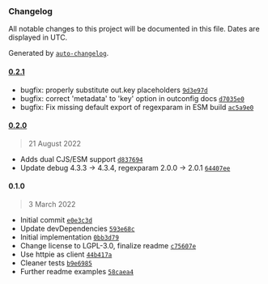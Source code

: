 ### Changelog

All notable changes to this project will be documented in this file. Dates are displayed in UTC.

Generated by [`auto-changelog`](https://github.com/CookPete/auto-changelog).

#### [0.2.1](https://github.com/metalsmith/requests/compare/0.2.0...0.2.1)

- bugfix: properly substitute out.key placeholders [`9d3e97d`](https://github.com/metalsmith/requests/commit/9d3e97d667b1d7bc5d95042cf68714fa43290057)
- bugfix: correct 'metadata' to 'key' option in outconfig docs [`d7035e0`](https://github.com/metalsmith/requests/commit/d7035e0d5587b99c110af552bf7f33dd1aa9a45d)
- bugfix: Fix missing default export of regexparam in ESM build [`ac5a9e0`](https://github.com/metalsmith/requests/commit/ac5a9e002594571d02a6e2c2da788d78d00aa528)

#### [0.2.0](https://github.com/metalsmith/requests/compare/0.1.0...0.2.0)

> 21 August 2022

- Adds dual CJS/ESM support [`d837694`](https://github.com/metalsmith/requests/commit/d837694f75361f0c7074050f27665c4234e0467c)
- Update debug 4.3.3 -&gt; 4.3.4, regexparam 2.0.0 -&gt; 2.0.1 [`64407ee`](https://github.com/metalsmith/requests/commit/64407ee7cb8684f8b9903eda9f0c4ac8671a6345)

#### 0.1.0

> 3 March 2022

- Initial commit [`e0e3c3d`](https://github.com/metalsmith/requests/commit/e0e3c3dcd0a905009620a6bd0b48cde0fc9ba6bd)
- Update devDependencies [`593e68c`](https://github.com/metalsmith/requests/commit/593e68c30c76ff677f533cc88d82ab35d3f50110)
- Initial implementation [`0bb3d79`](https://github.com/metalsmith/requests/commit/0bb3d797b2dd8d5dbbef0d9ab322375b9e9e0716)
- Change license to LGPL-3.0, finalize readme [`c75607e`](https://github.com/metalsmith/requests/commit/c75607e4e70cc12423add3d2fca4c33c15e59b09)
- Use httpie as client [`44b417a`](https://github.com/metalsmith/requests/commit/44b417a10869af26b4a17b9831d139b30a5892f2)
- Cleaner tests [`b9e6985`](https://github.com/metalsmith/requests/commit/b9e6985ec6d3dac98eed21eede2523a4af08947c)
- Further readme examples [`58caea4`](https://github.com/metalsmith/requests/commit/58caea4eed658bc65494c96f40836926bbe1899f)
